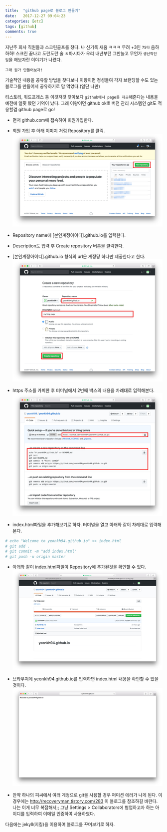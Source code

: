 ```yaml
---
title:  "github page로 블로그 만들기"
date:   2017-12-27 09:04:23
categories: [etc]
tags: [github]
comments: true
---
```


지난주 회사 직원들과 스크린골프를 쳤다.
나 신기록 새움 ㅋㅋㅋ
무려 +3인 `75타` 음하하하!
스크린 끝나고 도란도란 술 ㅊ마시다가 우리 내년부턴 그만놀고 무언가 `생산적인 일`을 해보자란
이야기가 나왔다.

`그래 뭔가 만들어보자!`

기술적인 내용을 공유할 방법을 찾다보니 이왕이면 정성들여 각자 브랜딩할 수도 있는 블로그를 만들어서
공유하기로 맘 먹었다.(일단 나만)

티스토리, 워드프레스 등 이것저것 찾아보다 `github에서 page를 제공`해준다는 내용을 예전에 얼핏 봤던 기억이 났다.
그래 이왕이면 github ok!!! 버전 관리 시스템인 git도 적응할겸 github page로 go!

+ 먼저 github.com에 접속하여 회원가입한다.
+ 회원 가입 후 아래 이미지 처럼 Repository를 클릭.
![Alt text](/images/20171227/02.jpg)

+ Repository name에 [본인계정아이디].github.io를 입력한다.
+ Description도 입력 후 Create repository 버튼을 클릭한다.
+ [본인계정아이디].github.io 형식의 url은 계정당 하나만 제공한다고 한다.
![Alt text](/images/20171227/03.jpg)

+ https 주소를 카피한 후 터미널에서 2번째 박스의 내용을 차례대로 입력해본다.
![Alt text](/images/20171227/04.jpg)

+ index.html파일을 추가해보기로 하자. 터미널을 열고 아래와 같이 차례대로 입력해 본다.
```ruby
# echo "Welcome to yeonkh94.github.io" >> index.html
# git add .
# git commit -m "add index.html"
# git push -u origin master
```

+ 아래와 같이 index.html파일이 Repository에 추가된것을 확인할 수 있다.
![Alt text](/images/20171227/05.jpg)

+ 브라우져에 yeonkh94.github.io를 입력하면 index.html 내용을 확인할 수 있을 것이다.
![Alt text](/images/20171227/06.jpg)

+ 만약 하나의 피씨에서 여러 계정으로 git을 사용할 경우 퍼미션 에러가 나게 된다. 이 경우에는 http://recoveryman.tistory.com/283 이 블로그를 참조하길 바란다. 나는 이게 너무 복잡해서;; 그냥 Settings > Collaborators에 협업하고자 하는 아이디를 입력하여 이메일 인증하여 사용하였다.

다음에는 jekyll(지킬)을 이용하여 블로그를 꾸며보기로 하자.
